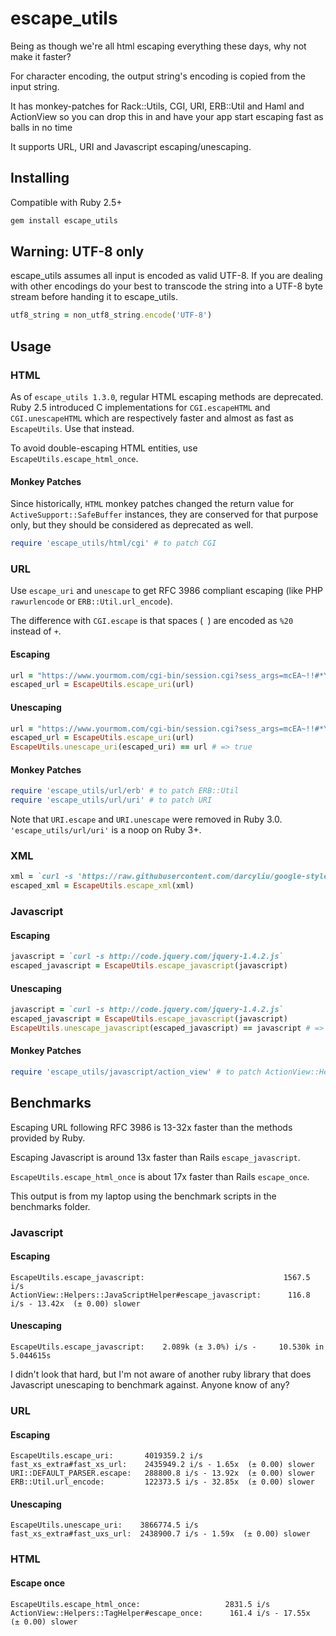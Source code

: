# escape_utils

Being as though we're all html escaping everything these days, why not make it faster?

For character encoding, the output string's encoding is copied from the input string.

It has monkey-patches for Rack::Utils, CGI, URI, ERB::Util and Haml and ActionView so you can drop this in and have your app start escaping fast as balls in no time

It supports URL, URI and Javascript escaping/unescaping.

## Installing

Compatible with Ruby 2.5+

``` sh
gem install escape_utils
```

## Warning: UTF-8 only

escape_utils assumes all input is encoded as valid UTF-8. If you are dealing with other encodings do your best to transcode the string into a UTF-8 byte stream before handing it to escape_utils.


``` ruby
utf8_string = non_utf8_string.encode('UTF-8')
```

## Usage

### HTML

As of `escape_utils 1.3.0`, regular HTML escaping methods are deprecated. Ruby 2.5 introduced C implementations for `CGI.escapeHTML` and `CGI.unescapeHTML` which are respectively faster and almost as fast as `EscapeUtils`. Use that instead.

To avoid double-escaping HTML entities, use `EscapeUtils.escape_html_once`.

#### Monkey Patches

Since historically, `HTML` monkey patches changed the return value for `ActiveSupport::SafeBuffer` instances, they are conserved for that purpose only, but they should be considered as deprecated as well.

``` ruby
require 'escape_utils/html/cgi' # to patch CGI
```

### URL

Use `escape_uri` and `unescape` to get RFC 3986 compliant escaping (like PHP `rawurlencode` or `ERB::Util.url_encode`).

The difference with `CGI.escape` is that spaces (` `) are encoded as `%20` instead of `+`.

#### Escaping

``` ruby
url = "https://www.yourmom.com/cgi-bin/session.cgi?sess_args=mcEA~!!#*YH*>@!U"
escaped_url = EscapeUtils.escape_uri(url)
```

#### Unescaping

``` ruby
url = "https://www.yourmom.com/cgi-bin/session.cgi?sess_args=mcEA~!!#*YH*>@!U"
escaped_url = EscapeUtils.escape_uri(url)
EscapeUtils.unescape_uri(escaped_uri) == url # => true
```

#### Monkey Patches

``` ruby
require 'escape_utils/url/erb' # to patch ERB::Util
require 'escape_utils/url/uri' # to patch URI
```

Note that `URI.escape` and `URI.unescape` were removed in Ruby 3.0. `'escape_utils/url/uri'` is a noop on Ruby 3+.

### XML

```ruby
xml = `curl -s 'https://raw.githubusercontent.com/darcyliu/google-styleguide/master/cppguide.xml'`
escaped_xml = EscapeUtils.escape_xml(xml)
```

### Javascript

#### Escaping

``` ruby
javascript = `curl -s http://code.jquery.com/jquery-1.4.2.js`
escaped_javascript = EscapeUtils.escape_javascript(javascript)
```

#### Unescaping

``` ruby
javascript = `curl -s http://code.jquery.com/jquery-1.4.2.js`
escaped_javascript = EscapeUtils.escape_javascript(javascript)
EscapeUtils.unescape_javascript(escaped_javascript) == javascript # => true
```

#### Monkey Patches

``` ruby
require 'escape_utils/javascript/action_view' # to patch ActionView::Helpers::JavaScriptHelper
```

## Benchmarks

Escaping URL following RFC 3986 is 13-32x faster than the methods provided by Ruby.

Escaping Javascript is around 13x faster than Rails `escape_javascript`.

`EscapeUtils.escape_html_once` is about 17x faster than Rails `escape_once`.

This output is from my laptop using the benchmark scripts in the benchmarks folder.

### Javascript

#### Escaping

```
EscapeUtils.escape_javascript:                               1567.5 i/s
ActionView::Helpers::JavaScriptHelper#escape_javascript:      116.8 i/s - 13.42x  (± 0.00) slower
```

#### Unescaping

```
EscapeUtils.escape_javascript:    2.089k (± 3.0%) i/s -     10.530k in   5.044615s
```

I didn't look that hard, but I'm not aware of another ruby library that does Javascript unescaping to benchmark against. Anyone know of any?

### URL

#### Escaping

```
EscapeUtils.escape_uri:       4019359.2 i/s
fast_xs_extra#fast_xs_url:    2435949.2 i/s - 1.65x  (± 0.00) slower
URI::DEFAULT_PARSER.escape:   288800.8 i/s - 13.92x  (± 0.00) slower
ERB::Util.url_encode:         122373.5 i/s - 32.85x  (± 0.00) slower
```

#### Unescaping

```
EscapeUtils.unescape_uri:    3866774.5 i/s
fast_xs_extra#fast_uxs_url:  2438900.7 i/s - 1.59x  (± 0.00) slower
```

### HTML

#### Escape once

```
EscapeUtils.escape_html_once:                   2831.5 i/s
ActionView::Helpers::TagHelper#escape_once:      161.4 i/s - 17.55x  (± 0.00) slower
```

